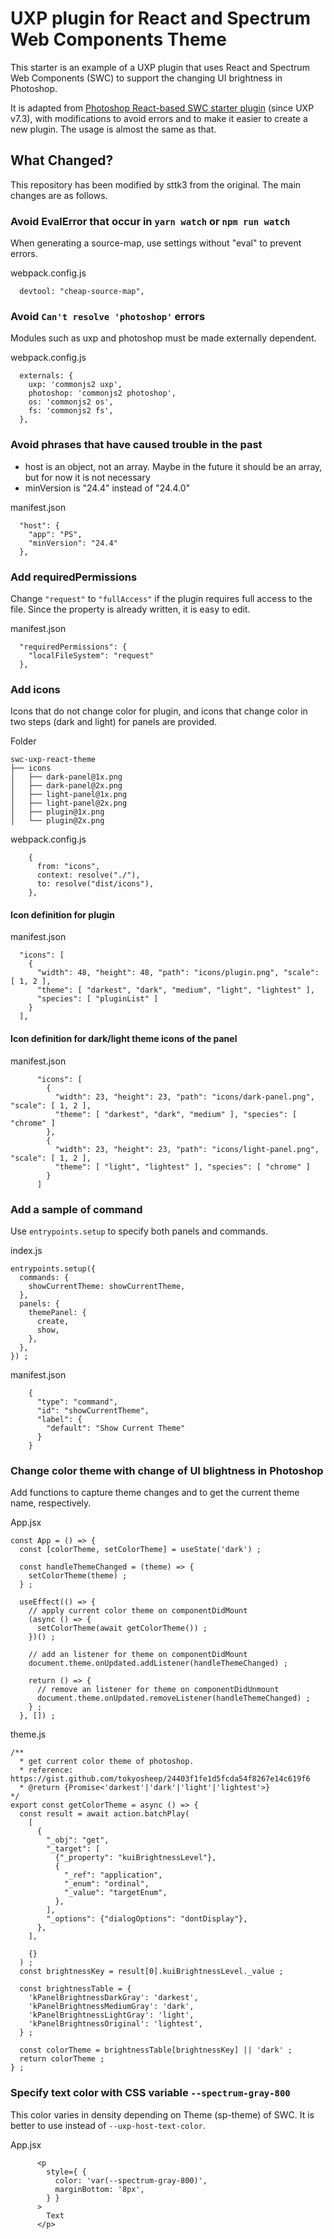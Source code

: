 # UXP plugin for React and Spectrum Web Components Theme

This starter is an example of a UXP plugin that uses React and Spectrum Web Components (SWC) to support the changing UI brightness in Photoshop.

It is adapted from [Photoshop React-based SWC starter plugin](https://github.com/AdobeDocs/uxp-photoshop-plugin-samples/tree/main/swc-uxp-react-starter)  (since UXP v7.3), with modifications to avoid errors and to make it easier to create a new plugin. The usage is almost the same as that.

## What Changed?

This repository has been modified by sttk3 from the original. The main changes are as follows.

### Avoid EvalError that occur in `yarn watch` or `npm run watch`

When generating a source-map, use settings without "eval" to prevent errors.

webpack.config.js
```
  devtool: "cheap-source-map",
```

### Avoid `Can't resolve 'photoshop'` errors

Modules such as uxp and photoshop must be made externally dependent.

webpack.config.js
```
  externals: {
    uxp: 'commonjs2 uxp',
    photoshop: 'commonjs2 photoshop',
    os: 'commonjs2 os',
    fs: 'commonjs2 fs',
  },
```

### Avoid phrases that have caused trouble in the past

* host is an object, not an array. Maybe in the future it should be an array, but for now it is not necessary
* minVersion is "24.4" instead of "24.4.0"

manifest.json
```
  "host": {
    "app": "PS",
    "minVersion": "24.4"
  },
```

### Add requiredPermissions

Change `"request"` to `"fullAccess"` if the plugin requires full access to the file. Since the property is already written, it is easy to edit.

manifest.json
```
  "requiredPermissions": {
    "localFileSystem": "request"
  },
```

### Add icons

Icons that do not change color for plugin, and icons that change color in two steps (dark and light) for panels are provided.

Folder
```
swc-uxp-react-theme
├── icons
│   ├── dark-panel@1x.png
│   ├── dark-panel@2x.png
│   ├── light-panel@1x.png
│   ├── light-panel@2x.png
│   ├── plugin@1x.png
│   └── plugin@2x.png
```

webpack.config.js
```
    {
      from: "icons",
      context: resolve("./"),
      to: resolve("dist/icons"),
    },
```

#### Icon definition for plugin

manifest.json
```
  "icons": [
    {
      "width": 48, "height": 48, "path": "icons/plugin.png", "scale": [ 1, 2 ],
      "theme": [ "darkest", "dark", "medium", "light", "lightest" ],
      "species": [ "pluginList" ]
    }
  ],
```

#### Icon definition for dark/light theme icons of the panel

manifest.json
```
      "icons": [
        {
          "width": 23, "height": 23, "path": "icons/dark-panel.png", "scale": [ 1, 2 ],
          "theme": [ "darkest", "dark", "medium" ], "species": [ "chrome" ]
        },
        {
          "width": 23, "height": 23, "path": "icons/light-panel.png", "scale": [ 1, 2 ],
          "theme": [ "light", "lightest" ], "species": [ "chrome" ]
        }
      ]
```

### Add a sample of command

Use `entrypoints.setup` to specify both panels and commands.

index.js
```
entrypoints.setup({
  commands: {
    showCurrentTheme: showCurrentTheme, 
  }, 
  panels: {
    themePanel: {
      create, 
      show, 
    }, 
  }, 
}) ;
```

manifest.json
```
    {
      "type": "command",
      "id": "showCurrentTheme",
      "label": {
        "default": "Show Current Theme"
      }
    }
```

### Change color theme with change of UI blightness in Photoshop

Add functions to capture theme changes and to get the current theme name, respectively.

App.jsx
```
const App = () => {
  const [colorTheme, setColorTheme] = useState('dark') ; 

  const handleThemeChanged = (theme) => {
    setColorTheme(theme) ;
  } ;

  useEffect(() => {
    // apply current color theme on componentDidMount
    (async () => {
      setColorTheme(await getColorTheme()) ;
    })() ;
    
    // add an listener for theme on componentDidMount
    document.theme.onUpdated.addListener(handleThemeChanged) ;

    return () => {
      // remove an listener for theme on componentDidUnmount
      document.theme.onUpdated.removeListener(handleThemeChanged) ;
    } ;
  }, []) ;
```

theme.js
```
/**
  * get current color theme of photoshop.  
  * reference: https://gist.github.com/tokyosheep/24403f1fe1d5fcda54f8267e14c619f6
  * @return {Promise<'darkest'|'dark'|'light'|'lightest'>} 
*/
export const getColorTheme = async () => {
  const result = await action.batchPlay(
    [
      {
        "_obj": "get", 
        "_target": [
          {"_property": "kuiBrightnessLevel"},
          {
            "_ref": "application", 
            "_enum": "ordinal", 
            "_value": "targetEnum", 
          }, 
        ], 
        "_options": {"dialogOptions": "dontDisplay"}, 
      }, 
    ], 
    
    {}
  ) ;
  const brightnessKey = result[0].kuiBrightnessLevel._value ;
  
  const brightnessTable = {
    'kPanelBrightnessDarkGray': 'darkest', 
    'kPanelBrightnessMediumGray': 'dark', 
    'kPanelBrightnessLightGray': 'light', 
    'kPanelBrightnessOriginal': 'lightest', 
  } ;
  
  const colorTheme = brightnessTable[brightnessKey] || 'dark' ;
  return colorTheme ;
} ;
```

### Specify text color with CSS variable `--spectrum-gray-800`

This color varies in density depending on Theme (sp-theme) of SWC. It is better to use instead of `--uxp-host-text-color`.

App.jsx
```
      <p
        style={ {
          color: 'var(--spectrum-gray-800)', 
          marginBottom: '8px', 
        } }
      >
        Text
      </p>
```
